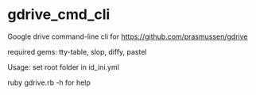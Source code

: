 # gdrive_cmd_cli
Google drive command-line cli for https://github.com/prasmussen/gdrive

required gems: tty-table, slop, diffy, pastel

Usage: set root folder in id_ini.yml

ruby gdrive.rb -h for help
